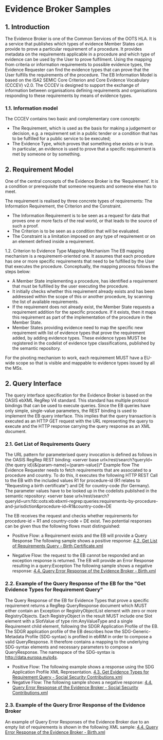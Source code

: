 # Evidence Broker Samples

## 1. Introduction 
The Evidence Broker is one of the Common Services of the OOTS HLA. It is a service that publishes which types of evidence Member States can provide to prove a particular requirement of a procedure. It provides metadata on the requirements applicable in a procedure and which type of evidence can be used by the User to prove fulfilment. Using the mapping from criteria or information requirements to possible evidence types, the Evidence Requester can find the evidence types that can prove that the User fulfills the requirements of the procedure.
The EB Information Model is based on the ISA2 SEMIC Core Criterion and Core Evidence Vocabulary (CCCEV) v2.0. The CCCEV is designed to support the exchange of information between organisations defining requirements and organisations responding to these requirements by means of evidence types.
### 1.1. Information model
The CCCEV contains two basic and complementary core concepts:
* The Requirement, which is used as the basis for making a judgement or decision, e.g. a requirement set in a public tender or a condition that has to be fulfilled for a public service to be executed;
* The Evidence Type, which proves that something else exists or is true. In particular, an evidence is used to prove that a specific requirement is met by someone or by something.
## 2. Requirement Model
One of the central concepts of the Evidence Broker is the ‘Requirement’. It is a condition or prerequisite that someone requests and someone else has to meet.

The requirement is realised by three concrete types of requirements: The Information Requirement, the Criterion and the Constraint.
* The Information Requirement is to be seen as a request for data that proves one or more facts of the real world, or that leads to the source of such a proof.
* The Criterion is to be seen as a condition that will be evaluated.
* The Constraint is a limitation imposed on any type of requirement or on an element defined inside a requirement.

1.2. Criterion to Evidence Type Mapping Mechanism
The EB mapping mechanism is a requirement-oriented one. It assumes that each procedure has one or more specific requirements that need to be fulfilled by the User that executes the procedure. Conceptually, the mapping process follows the steps below:
* A Member State implementing a procedure, has identified a requirement that must be fulfilled by the user executing the procedure.
* It initially checks whether this requirement already exists and has been addressed within the scope of this or another procedure, by scanning the list of available requirements.
* If the requirement does not already exist, the Member State requests a requirement addition for the specific procedure. If it exists, then it maps this requirement as part of the implementation of the procedure in the Member State.
* Member States providing evidence need to map the specific new requirement with list of evidence types that prove the requirement added, by adding evidence types. These evidence types MUST be registered in the codelist of evidence type classifications, published by the semantic repository.

For the pivoting mechanism to work, each requirement MUST have a EU-wide scope so that is visible and mappable to evidence types issued by all the MSs.

## 2. Query Interface 
The query interface specification for the Evidence Broker is based on the OASIS ebXML RegRep V4 standard. This standard has multiple protocol bindings that can be used to execute queries. Since the EB queries have only simple, single-value parameters, the REST binding is used to implement the EB query interface. This implies that the query transaction is executed as an HTTP GET request with the URL representing the query to execute and the HTTP response carrying the query response as an XML document. 
###     2.1. Get List of Requirements Query
The URL pattern for parameterised query invocation is defined as follows in the OASIS RegRep REST binding:
    «server base url»/rest/search?queryId={the query id}(&{param-name}={param-value})*
    Example flow
The Evidence Requester needs to fetch requirements that are associated to a procedure and country. To do this, it executes the following HTTP REST Call to the EB with the included values R1 for procedure-id (R1 relates to "Requesting a birth certificate") and DE for country-code (for Germany). The parameter values have to be looked up in the codelists published in the semantic repository:
«server base url»/rest/search?queryId=urn:fdc:oots:eb:ebxml-regrep:queries:requirements-by-procedure-and-jurisdiction&procedure-id=R1&country-code=DE

The EB receives the request and checks whether requirements for procedure-id = R1 and country-code = DE exist. Two potential responses can be given thus the following flows must distinguished:
* Positive Flow​: a Requirement exists and the EB will provide a Query Response
The following sample shows a positive response: 
[4.2. Get List of Requirements Query - Birth Certificate.xml](https://code.europa.eu/oots/tdd/tdd_chapters/-/blob/master/OOTS-EDM/xml/EB/Complete%20XML%20examples%20%28EB%29/4.2.%20Get%20List%20of%20Requirements%20Query%20-%20Birth%20Certificate.xml)

* Negative Flow: the request to the EB cannot be responded and an exception response is returned. The EB will provide an Error Response resulting in a query:Exception
The following sample shows a negative response:
[4.4. Query Error Response of the Evidence Broker - Birth.xml](https://code.europa.eu/oots/tdd/tdd_chapters/-/blob/master/OOTS-EDM/xml/EB/Complete%20XML%20examples%20(EB)/4.4.%20Query%20Error%20Response%20of%20the%20Evidence%20Broker%20-%20Birth.xml)

###     2.2. Example of the Query Response of the EB for the "Get Evidence Types for Requirement Query"
The Query Response of the EB  for Evidence Types that prove a specific requirement returns a RegRep QueryResponse document which MUST either contain an Exception or RegistryObjectList element with zero or more RegistryObjects. Each RegistryObject in the result MUST include one Slot element with a SlotValue of type rim:AnyValueType and a single Requirement child element, following the SDGR Application Profile of the EB. The SDGR application profile of the EB describes how the SDG-Generic-Metadata Profile (SDG-syntax) is profiled in ebRIM in order to compose a valid QueryResponse. It therefore contains a mapping to the underlying SDG-syntax elements and necessary parameters to compose a QueryResponse.  The namespace of the SDG-syntax is http://data.europa.eu/p4s. 
* Positive Flow​:
The following example shows a response using the SDG Application Profile XML Representation.
[4.3. Get Evidence Types for Requirement Query - Social Security Contributions.xml](https://code.europa.eu/oots/tdd/tdd_chapters/-/blob/master/OOTS-EDM/xml/EB/Complete%20XML%20examples%20(EB)/4.3.%20Get%20Evidence%20Types%20for%20Requirement%20Query%20-%20Social%20Security%20Contributions.xml)
* Negative Flow:
The following sample shows a negative response:
[4.4. Query Error Response of the Evidence Broker - Social Security Contributions.xml](https://code.europa.eu/oots/tdd/tdd_chapters/-/blob/master/OOTS-EDM/xml/EB/Complete%20XML%20examples%20(EB)/4.4.%20Query%20Error%20Response%20of%20the%20Evidence%20Broker%20-%20Social%20Security%20Contributions.xml)
###     2.3. Example of the Query Error Response of the Evidence Broker
An example of Query Error Responses of the Evidence Broker due to an empty list of requirements is shown in the following XML sample:
[4.4. Query Error Response of the Evidence Broker - Birth.xml](https://code.europa.eu/oots/tdd/tdd_chapters/-/blob/master/OOTS-EDM/xml/EB/Complete%20XML%20examples%20%28EB%29/4.4.%20Query%20Error%20Response%20of%20the%20Evidence%20Broker%20-%20Birth.xml)

